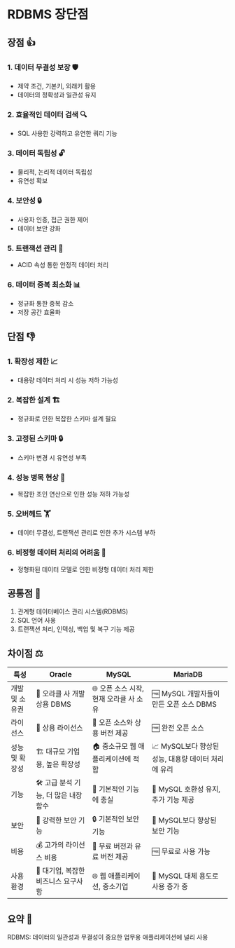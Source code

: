 # RDBMS 장단점
## 장점 👍

### 1. 데이터 무결성 보장 🛡️

- 제약 조건, 기본키, 외래키 활용
- 데이터의 정확성과 일관성 유지

### 2. 효율적인 데이터 검색 🔍

- SQL 사용한 강력하고 유연한 쿼리 기능

### 3. 데이터 독립성 🔓

- 물리적, 논리적 데이터 독립성
- 유연성 확보

### 4. 보안성 🔒

- 사용자 인증, 접근 권한 제어
- 데이터 보안 강화

### 5. 트랜잭션 관리 🔄

- ACID 속성 통한 안정적 데이터 처리

### 6. 데이터 중복 최소화 📊

- 정규화 통한 중복 감소
- 저장 공간 효율화

## 단점 👎

### 1. 확장성 제한 📈

- 대용량 데이터 처리 시 성능 저하 가능성

### 2. 복잡한 설계 🏗️

- 정규화로 인한 복잡한 스키마 설계 필요

### 3. 고정된 스키마 🔒

- 스키마 변경 시 유연성 부족

### 4. 성능 병목 현상 🐢

- 복잡한 조인 연산으로 인한 성능 저하 가능성

### 5. 오버헤드 🏋️

- 데이터 무결성, 트랜잭션 관리로 인한 추가 시스템 부하

### 6. 비정형 데이터 처리의 어려움 📁

- 정형화된 데이터 모델로 인한 비정형 데이터 처리 제한
## 공통점 🤝

1. 관계형 데이터베이스 관리 시스템(RDBMS)
2. SQL 언어 사용
3. 트랜잭션 처리, 인덱싱, 백업 및 복구 기능 제공

## 차이점 ⚖️

| 특성 | Oracle | MySQL | MariaDB |
| --- | --- | --- | --- |
| 개발 및 소유권 | 🏢 오라클 사 개발 상용 DBMS | 🌐 오픈 소스 시작, 현재 오라클 사 소유 | 🆓 MySQL 개발자들이 만든 오픈 소스 DBMS |
| 라이선스 | 💼 상용 라이선스 | 🔄 오픈 소스와 상용 버전 제공 | 🆓 완전 오픈 소스 |
| 성능 및 확장성 | 🏗️ 대규모 기업용, 높은 확장성 | 🏠 중소규모 웹 애플리케이션에 적합 | 📈 MySQL보다 향상된 성능, 대용량 데이터 처리에 유리 |
| 기능 | 🛠️ 고급 분석 기능, 더 많은 내장 함수 | 🔧 기본적인 기능에 충실 | 🔨 MySQL 호환성 유지, 추가 기능 제공 |
| 보안 | 🔐 강력한 보안 기능 | 🔒 기본적인 보안 기능 | 🔏 MySQL보다 향상된 보안 기능 |
| 비용 | 💰 고가의 라이선스 비용 | 💸 무료 버전과 유료 버전 제공 | 🆓 무료로 사용 가능 |
| 사용 환경 | 🏢 대기업, 복잡한 비즈니스 요구사항 | 🌐 웹 애플리케이션, 중소기업 | 🔄 MySQL 대체 용도로 사용 증가 중 |

## 요약 📝

RDBMS: 데이터의 일관성과 무결성이 중요한 업무용 애플리케이션에 널리 사용